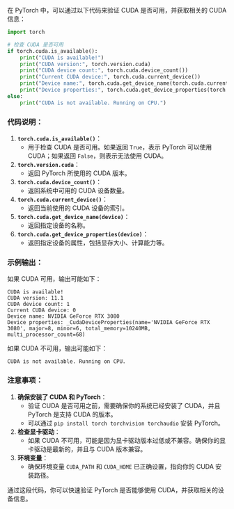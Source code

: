 在 PyTorch 中，可以通过以下代码来验证 CUDA 是否可用，并获取相关的 CUDA 信息：

```python
import torch

# 检查 CUDA 是否可用
if torch.cuda.is_available():
    print("CUDA is available!")
    print("CUDA version:", torch.version.cuda)
    print("CUDA device count:", torch.cuda.device_count())
    print("Current CUDA device:", torch.cuda.current_device())
    print("Device name:", torch.cuda.get_device_name(torch.cuda.current_device()))
    print("Device properties:", torch.cuda.get_device_properties(torch.cuda.current_device()))
else:
    print("CUDA is not available. Running on CPU.")
```

### 代码说明：
1. **`torch.cuda.is_available()`**：
   - 用于检查 CUDA 是否可用。如果返回 `True`，表示 PyTorch 可以使用 CUDA；如果返回 `False`，则表示无法使用 CUDA。
2. **`torch.version.cuda`**：
   - 返回 PyTorch 所使用的 CUDA 版本。
3. **`torch.cuda.device_count()`**：
   - 返回系统中可用的 CUDA 设备数量。
4. **`torch.cuda.current_device()`**：
   - 返回当前使用的 CUDA 设备的索引。
5. **`torch.cuda.get_device_name(device)`**：
   - 返回指定设备的名称。
6. **`torch.cuda.get_device_properties(device)`**：
   - 返回指定设备的属性，包括显存大小、计算能力等。

### 示例输出：
如果 CUDA 可用，输出可能如下：
```
CUDA is available!
CUDA version: 11.1
CUDA device count: 1
Current CUDA device: 0
Device name: NVIDIA GeForce RTX 3080
Device properties: _CudaDeviceProperties(name='NVIDIA GeForce RTX 3080', major=8, minor=6, total_memory=10240MB, multi_processor_count=68)
```

如果 CUDA 不可用，输出可能如下：
```
CUDA is not available. Running on CPU.
```

### 注意事项：
1. **确保安装了 CUDA 和 PyTorch**：
   - 验证 CUDA 是否可用之前，需要确保你的系统已经安装了 CUDA，并且 PyTorch 是支持 CUDA 的版本。
   - 可以通过 `pip install torch torchvision torchaudio` 安装 PyTorch。
2. **检查显卡驱动**：
   - 如果 CUDA 不可用，可能是因为显卡驱动版本过低或不兼容。确保你的显卡驱动是最新的，并且与 CUDA 版本兼容。
3. **环境变量**：
   - 确保环境变量 `CUDA_PATH` 和 `CUDA_HOME` 已正确设置，指向你的 CUDA 安装路径。

通过这段代码，你可以快速验证 PyTorch 是否能够使用 CUDA，并获取相关的设备信息。